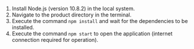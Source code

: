 1. Install Node.js (version 10.8.2) in the local system.
2. Navigate to the product directory in the terminal.
3. Execute the command `npm install` and wait for the dependencies to be installed.
4. Execute the command `npm start` to open the application (internet connection required for operation).
